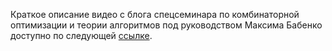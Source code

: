 Краткое описание видео с блога спецсеминара по комбинаторной оптимизации и теории алгоритмов под руководством Максима Бабенко доступно по следующей <a href="https://github.com/helenasilkina/cotass/wiki">ссылке</a>.
